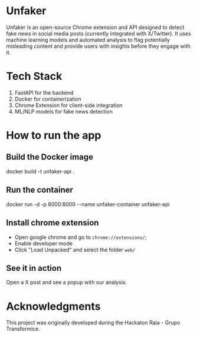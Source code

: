 # Unfaker
Unfaker is an open-source Chrome extension and API designed to detect fake news in social media posts (currently integrated with X/Twitter).
It uses machine learning models and automated analysis to flag potentially misleading content and provide users with insights before they engage with it.

# Tech Stack
1. FastAPI for the backend
2. Docker for containerization
3. Chrome Extension for client-side integration
4. ML/NLP models for fake news detection

# How to run the app

## Build the Docker image
docker build -t unfaker-api .

## Run the container
docker run -d -p 8000:8000 --name unfaker-container unfaker-api

## Install chrome extension

- Open google chrome and go to `chrome://extensions/`;
- Enable developer mode
- Click "Load Unpacked" and select the folder `web/`

## See it in action

Open a X post and see a popup with our analysis.

# Acknowledgments
This project was originally developed during the Hackaton Raia - Grupo Transformice.
